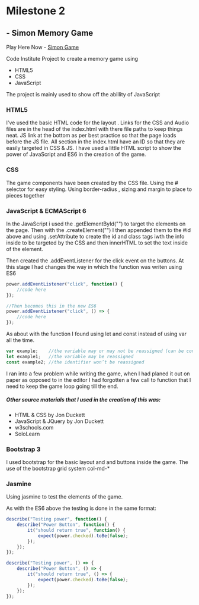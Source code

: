 # Milestone 2 #

## - Simon Memory Game

Play Here  Now - <a href="https://patrickoneill.github.io/milestone2-simon/">Simon Game</a>


Code Institute Project to create a memory game using 

- HTML5
- CSS
- JavaScript 

The project is mainly used to show off the abillity of JavaScript

### HTML5

I've used the basic HTML code for the layout .
Links for the CSS and Audio files are in the head of the index.html
with there file paths to keep things neat. JS link at the bottom as per best 
practice so that the page loads before the JS file.
All section in the index.html have an ID so that they are easily targeted in 
CSS & JS. I have used a little HTML script to show the power of JavaScript 
and ES6 in the creation of the game.

### CSS

The game components have been created by the CSS file. Using the # selector 
for easy styling. Using border-radius , sizing and margin to place to pieces 
together 

### JavaScript & ECMAScript 6

In the JavaScript i used the .getElementById("") to target the elements on the page.
Then with the .createElement("") I then appended them to the #id above and using .setAttribute to create the id and class tags iwth the info inside to be targeted by the CSS and then innerHTML to set the text inside of the element.

Then created the .addEventListener for the click event on the buttons. At this stage I had changes the way in which the function was writen using ES6

```javascript
power.addEventListener("click", function() {
    //code here
});

//Then becomes this in the new ES6
power.addEventListener("click", () => {
    //code here
});
```

As about with the function I found using let and const instead of using var all the time.

```javascript
var example;    //the variable may or may not be reassigned (can be confusing writing larger programs)
let example1;   //the variable may be reassigned
const example2; //the identifier won’t be reassigned
```

I ran into a few problem while writing the game, when I had planed it out on paper as opposed to in the editor
I had forgotten a few call to function that I need to keep the game loop going till the end.

##### Other source materials that I used in the creation of this was:
- HTML & CSS by Jon Duckett
- JavaScript & JQuery by Jon Duckett
- w3schools.com
- SoloLearn

### Bootstrap 3

I used bootstrap for the basic layout and and buttons inside the game.
The use of the bootstrap grid system col-md-*

### Jasmine 

Using jasmine to test the elements of the game.

As with the ES6 above the testing is done in the same format:

```javascript
describe("Testing power", function() {
    describe("Power Button", function() {
        it("should return true", function() {
            expect(power.checked).toBe(false);
        });
    });
});

describe("Testing power", () => {
    describe("Power Button", () => {
        it("should return true", () => {
            expect(power.checked).toBe(false);
        });
    });
});
```



